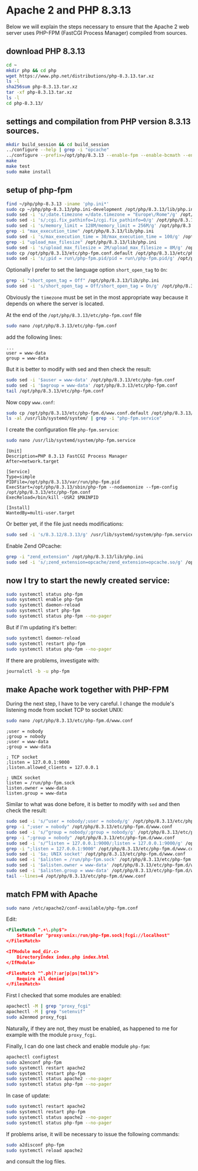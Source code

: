 # Apache 2 and PHP 8.3.13

Below we will explain the steps necessary to ensure that the Apache 2 web server uses PHP-FPM (FastCGI Process Manager) compiled from sources.

## download PHP 8.3.13

```bash
cd ~
mkdir php && cd php
wget https://www.php.net/distributions/php-8.3.13.tar.xz
ls -l
sha256sum php-8.3.13.tar.xz
tar -xf php-8.3.13.tar.xz
ls -l
cd php-8.3.13/
```

## settings and compilation from PHP version 8.3.13 sources.

```bash
mkdir build_session && cd build_session
../configure --help | grep -i "opcache"
../configure --prefix=/opt/php/8.3.13 --enable-fpm --enable-bcmath --enable-ftp --with-openssl --disable-cgi --enable-mbstring --with-curl --with-mysqli --with-pdo-mysql --enable-intl --with-zlib --with-bz2 --enable-gd --with-jpeg --with-gettext --with-gmp --with-xsl --enable-zts --enable-gcov --enable-debug --with-ffi
make
make test
sudo make install
```

## setup of php-fpm

```bash
find ~/php/php-8.3.13 -iname 'php.ini*'
sudo cp ~/php/php-8.3.13/php.ini-development /opt/php/8.3.13/lib/php.ini
sudo sed -i 's/;date.timezone =/date.timezone = "Europe\/Rome"/g' /opt/php/8.3.13/lib/php.ini
sudo sed -i 's/;cgi.fix_pathinfo=1/cgi.fix_pathinfo=0/g' /opt/php/8.3.13/lib/php.ini
sudo sed -i 's/memory_limit = 128M/memory_limit = 256M/g' /opt/php/8.3.13/lib/php.ini
grep -i "max_execution_time" /opt/php/8.3.13/lib/php.ini
sudo sed -i 's/max_execution_time = 30/max_execution_time = 100/g' /opt/php/8.3.13/lib/php.ini
grep -i "upload_max_filesize" /opt/php/8.3.13/lib/php.ini
sudo sed -i 's/upload_max_filesize = 2M/upload_max_filesize = 8M/g' /opt/php/8.3.13/lib/php.ini
sudo cp /opt/php/8.3.13/etc/php-fpm.conf.default /opt/php/8.3.13/etc/php-fpm.conf
sudo sed -i 's/;pid = run\/php-fpm.pid/pid = run\/php-fpm.pid/g' /opt/php/8.3.13/etc/php-fpm.conf
```

Optionally I prefer to set the language option `short_open_tag` to `On`:

```bash
grep -i "short_open_tag = Off" /opt/php/8.3.13/lib/php.ini
sudo sed -i 's/short_open_tag = Off/short_open_tag = On/g' /opt/php/8.3.13/lib/php.ini
```

Obviously the `timezone` must be set in the most appropriate way because it depends on where the server is located.

At the end of the `/opt/php/8.3.13/etc/php-fpm.conf` file

```bash
sudo nano /opt/php/8.3.13/etc/php-fpm.conf
```

add the following lines:

```text
...
user = www-data
group = www-data
```

But it is better to modify with sed and then check the result:

```bash
sudo sed -i '$auser = www-data' /opt/php/8.3.13/etc/php-fpm.conf
sudo sed -i '$agroup = www-data' /opt/php/8.3.13/etc/php-fpm.conf
tail /opt/php/8.3.13/etc/php-fpm.conf
```

Now copy `www.conf`:

```bash
sudo cp /opt/php/8.3.13/etc/php-fpm.d/www.conf.default /opt/php/8.3.13/etc/php-fpm.d/www.conf
ls -al /usr/lib/systemd/system/ | grep -i "php-fpm.service"
```

I create the configuration file `php-fpm.service`:

```bash
sudo nano /usr/lib/systemd/system/php-fpm.service
```

```text
[Unit]
Description=PHP 8.3.13 FastCGI Process Manager
After=network.target

[Service]
Type=simple
PIDFile=/opt/php/8.3.13/var/run/php-fpm.pid
ExecStart=/opt/php/8.3.13/sbin/php-fpm --nodaemonize --fpm-config /opt/php/8.3.13/etc/php-fpm.conf
ExecReload=/bin/kill -USR2 $MAINPID

[Install]
WantedBy=multi-user.target
```

Or better yet, if the file just needs modifications:

```bash
sudo sed -i 's/8.3.12/8.3.13/g' /usr/lib/systemd/system/php-fpm.service
```

Enable Zend OPcache:

```bash
grep -i "zend_extension" /opt/php/8.3.13/lib/php.ini
sudo sed -i 's/;zend_extension=opcache/zend_extension=opcache.so/g' /opt/php/8.3.13/lib/php.ini
```

## now I try to start the newly created service:

```bash
sudo systemctl status php-fpm
sudo systemctl enable php-fpm
sudo systemctl daemon-reload
sudo systemctl start php-fpm
sudo systemctl status php-fpm --no-pager
```

But if I'm updating it's better:

```bash
sudo systemctl daemon-reload
sudo systemctl restart php-fpm
sudo systemctl status php-fpm --no-pager
```

If there are problems, investigate with:

```bash
journalctl -b -u php-fpm
```

## make Apache work together with PHP-FPM

During the next step, I have to be very careful.
I change the module's listening mode from socket TCP to socket UNIX:

```bash
sudo nano /opt/php/8.3.13/etc/php-fpm.d/www.conf
```

```text
;user = nobody
;group = nobody
;user = www-data
;group = www-data

; TCP socket
;listen = 127.0.0.1:9000
;listen.allowed_clients = 127.0.0.1

; UNIX socket
listen = /run/php-fpm.sock
listen.owner = www-data
listen.group = www-data
```

Similar to what was done before, it is better to modify with `sed` and then check the result:

```bash
sudo sed -i 's/^user = nobody/;user = nobody/g' /opt/php/8.3.13/etc/php-fpm.d/www.conf
grep -i ";user = nobody" /opt/php/8.3.13/etc/php-fpm.d/www.conf
sudo sed -i 's/^group = nobody/;group = nobody/g' /opt/php/8.3.13/etc/php-fpm.d/www.conf
grep -i ";group = nobody" /opt/php/8.3.13/etc/php-fpm.d/www.conf
sudo sed -i 's/^listen = 127.0.0.1:9000/;listen = 127.0.0.1:9000/g' /opt/php/8.3.13/etc/php-fpm.d/www.conf
grep -i ";listen = 127.0.0.1:9000" /opt/php/8.3.13/etc/php-fpm.d/www.conf
sudo sed -i '$a; UNIX socket' /opt/php/8.3.13/etc/php-fpm.d/www.conf
sudo sed -i '$alisten = /run/php-fpm.sock' /opt/php/8.3.13/etc/php-fpm.d/www.conf
sudo sed -i '$alisten.owner = www-data' /opt/php/8.3.13/etc/php-fpm.d/www.conf
sudo sed -i '$alisten.group = www-data' /opt/php/8.3.13/etc/php-fpm.d/www.conf
tail --lines=4 /opt/php/8.3.13/etc/php-fpm.d/www.conf
```

## match FPM with Apache

```bash
sudo nano /etc/apache2/conf-available/php-fpm.conf
```

Edit:

```xml
<FilesMatch ".+\.php$">
    SetHandler "proxy:unix:/run/php-fpm.sock|fcgi://localhost"
</FilesMatch>

<IfModule mod_dir.c>
    DirectoryIndex index.php index.html
</IfModule>

<FilesMatch "^.ph(?:ar|p|ps|tml)$">
    Require all denied
</FilesMatch>
```

First I checked that some modules are enabled:

```bash
apachectl -M | grep "proxy_fcgi"
apachectl -M | grep "setenvif"
sudo a2enmod proxy_fcgi
```

Naturally, if they are not, they must be enabled, as happened to me for example with the module `proxy_fcgi`.

Finally, I can do one last check and enable module `php-fpm`:

```bash
apachectl configtest
sudo a2enconf php-fpm
sudo systemctl restart apache2
sudo systemctl restart php-fpm
sudo systemctl status apache2 --no-pager
sudo systemctl status php-fpm --no-pager
```

In case of update:

```bash
sudo systemctl restart apache2
sudo systemctl restart php-fpm
sudo systemctl status apache2 --no-pager
sudo systemctl status php-fpm --no-pager
```

If problems arise, it will be necessary to issue the following commands: 

```bash
sudo a2disconf php-fpm
sudo systemctl reload apache2
```

and consult the log files.
